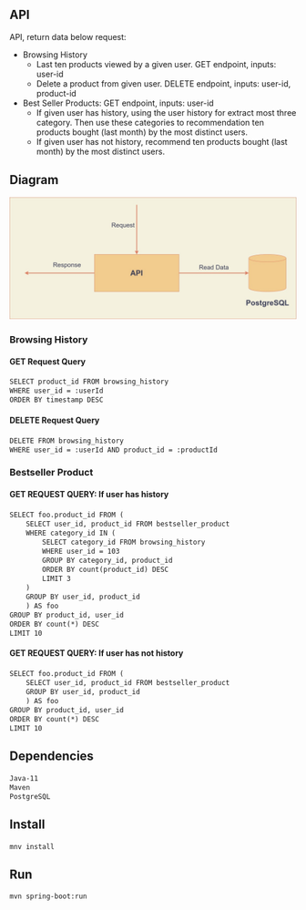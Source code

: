 ## API

API, return data below request:

* Browsing History
  * Last ten products viewed by a given user. GET endpoint, inputs: user-id
  * Delete a product from given user. DELETE endpoint, inputs: user-id, product-id
* Best Seller Products: GET endpoint, inputs: user-id
  * If given user has history, using the user history for extract most three category. Then use these categories to recommendation ten products bought (last month) by the most distinct users.
  * If given user has not history, recommend ten products bought (last month) by the most distinct users.

## Diagram

![diagram](images/diagram.jpg)

### Browsing History

#### GET Request Query

```roomsql
SELECT product_id FROM browsing_history
WHERE user_id = :userId
ORDER BY timestamp DESC
```

#### DELETE Request Query

```roomsql
DELETE FROM browsing_history
WHERE user_id = :userId AND product_id = :productId
```

### Bestseller Product

#### GET REQUEST QUERY: If user has history

```roomsql
SELECT foo.product_id FROM (
    SELECT user_id, product_id FROM bestseller_product
    WHERE category_id IN (
        SELECT category_id FROM browsing_history
        WHERE user_id = 103
        GROUP BY category_id, product_id
        ORDER BY count(product_id) DESC
        LIMIT 3
    )
    GROUP BY user_id, product_id
    ) AS foo
GROUP BY product_id, user_id
ORDER BY count(*) DESC
LIMIT 10
```

#### GET REQUEST QUERY: If user has not history

```roomsql
SELECT foo.product_id FROM (
    SELECT user_id, product_id FROM bestseller_product
    GROUP BY user_id, product_id
    ) AS foo
GROUP BY product_id, user_id
ORDER BY count(*) DESC
LIMIT 10
```

## Dependencies
    
    Java-11
    Maven
    PostgreSQL

## Install

    mnv install

## Run
    
    mvn spring-boot:run
